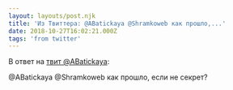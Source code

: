 ```yaml
---
layout: layouts/post.njk
title: 'Из Твиттера: @ABatickaya @Shramkoweb как прошло,...'
date: 2018-10-27T16:02:21.000Z
tags: 'from twitter'
---
```

В ответ на [твит @ABatickaya](https://twitter.com/_/status/1055487537802829824):

@ABatickaya @Shramkoweb как прошло, если не секрет?
